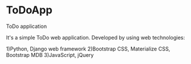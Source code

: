 # ToDoApp
ToDo application

It's a simple ToDo web application.
Developed by using web technologies:

1)Python, Django web framework
2)Bootstrap CSS, Materialize CSS, Bootstrap MDB
3)JavaScript, jQuery
